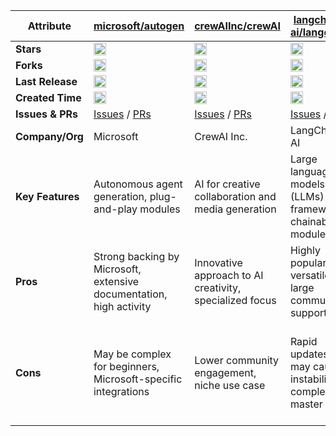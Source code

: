 | Attribute                        | [microsoft/autogen](https://github.com/microsoft/autogen)                                                                                                   | [crewAIInc/crewAI](https://github.com/crewAIInc/crewAI)                                                                                                   | [langchain-ai/langchain](https://github.com/langchain-ai/langchain)                                                                                                   | [frdel/agent-zero](https://github.com/frdel/agent-zero)                                                                                                   |
|----------------------------------|------------------------------------------------------------------------------------------------------------------------------------------------------------|------------------------------------------------------------------------------------------------------------------------------------------------------------|-------------------------------------------------------------------------------------------------------------------------------------------------------------------|-------------------------------------------------------------------------------------------------------------------------------------------------------------------|
| **Stars**                        | <img src="https://img.shields.io/github/stars/microsoft/autogen?style=for-the-badge" height="20">                                                           | <img src="https://img.shields.io/github/stars/crewAIInc/crewAI?style=for-the-badge" height="20">                                                           | <img src="https://img.shields.io/github/stars/langchain-ai/langchain?style=for-the-badge" height="20">                                                           | <img src="https://img.shields.io/github/stars/frdel/agent-zero?style=for-the-badge" height="20">                                                           |
| **Forks**                        | <img src="https://img.shields.io/github/forks/microsoft/autogen?style=for-the-badge" height="20">                                                           | <img src="https://img.shields.io/github/forks/crewAIInc/crewAI?style=for-the-badge" height="20">                                                           | <img src="https://img.shields.io/github/forks/langchain-ai/langchain?style=for-the-badge" height="20">                                                           | <img src="https://img.shields.io/github/forks/frdel/agent-zero?style=for-the-badge" height="20">                                                           |
| **Last Release**                 | <img src="https://img.shields.io/github/release-date/microsoft/autogen?style=for-the-badge" height="20">                                                    | <img src="https://img.shields.io/github/release-date/crewAIInc/crewAI?style=for-the-badge" height="20">                                                    | <img src="https://img.shields.io/github/release-date/langchain-ai/langchain?style=for-the-badge" height="20">                                                    | <img src="https://img.shields.io/github/release-date/frdel/agent-zero?style=for-the-badge" height="20">                                                    |
| **Created Time**                 | <img src="https://img.shields.io/badge/created-2023--01--15-blue?style=for-the-badge" height="20">                                                          | <img src="https://img.shields.io/badge/created-2022--07--01-blue?style=for-the-badge" height="20">                                                          | <img src="https://img.shields.io/badge/created-2022--10--11-blue?style=for-the-badge" height="20">                                                          | <img src="https://img.shields.io/badge/created-2023--03--20-blue?style=for-the-badge" height="20">                                                          |
| **Issues & PRs**                 | [Issues](https://github.com/microsoft/autogen/issues) / [PRs](https://github.com/microsoft/autogen/pulls)                                                   | [Issues](https://github.com/crewAIInc/crewAI/issues) / [PRs](https://github.com/crewAIInc/crewAI/pulls)                                                   | [Issues](https://github.com/langchain-ai/langchain/issues) / [PRs](https://github.com/langchain-ai/langchain/pulls)                                             | [Issues](https://github.com/frdel/agent-zero/issues) / [PRs](https://github.com/frdel/agent-zero/pulls)                                                   |
| **Company/Org** | Microsoft                                                                                                                                                   | CrewAI Inc.                                                                                                                                                 | LangChain AI                                                                                                                                                     | Individual Developer                                                                                                                                               |
| **Key Features**                 | Autonomous agent generation, plug-and-play modules                                                                                                          | AI for creative collaboration and media generation                                                                                                          | Large language models (LLMs) framework, chainable modules                                                                                                         | Minimalist agent framework, focused on zero-config                                                                                                                |
| **Pros**                         | Strong backing by Microsoft, extensive documentation, high activity                                                                                         | Innovative approach to AI creativity, specialized focus                                                                                                      | Highly popular, versatile, large community support                                                                                                                | Lightweight, easy to set up, minimal dependencies                                                                                                                  |
| **Cons**                         | May be complex for beginners, Microsoft-specific integrations                                                                                                | Lower community engagement, niche use case                                                                                                                  | Rapid updates may cause instability, complex to master                                                                                                             | Limited features compared to larger frameworks, less community support                                                                                             |
